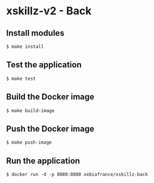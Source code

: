 # xskillz-v2 - Back

## Install modules

```shell
$ make install
```

## Test the application

```shell
$ make test
```

## Build the Docker image

```shell
$ make build-image
```

## Push the Docker image

```shell
$ make push-image
```

## Run the application

```shell
$ docker run -d -p 8080:8080 xebiafrance/xskillz-back 
```
